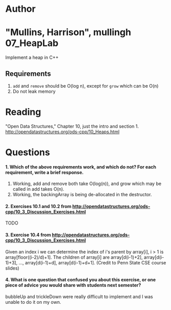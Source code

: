Author
==========
"Mullins, Harrison", mullingh
07_HeapLab
==============

Implement a heap in C++

Requirements
------------

1. `add` and `remove` should be O(log n), except for `grow` which can be O(n)
2. Do not leak memory

Reading
=======
"Open Data Structures," Chapter 10, just the intro and section 1. http://opendatastructures.org/ods-cpp/10_Heaps.html

Questions
=========

#### 1. Which of the above requirements work, and which do not? For each requirement, write a brief response.

1. Working, add and remove both take O(log(n)), and grow which may be called in add takes O(n).
2. Working, the backingArray is being de-allocated in the destructor.

#### 2. Exercises 10.1 and 10.2 from http://opendatastructures.org/ods-cpp/10_3_Discussion_Exercises.html
TODO

#### 3. Exercise 10.4 from http://opendatastructures.org/ods-cpp/10_3_Discussion_Exercises.html
Given an index i we can determine the index of i's parent by array[i], i > 1 is array[floor((i-2)/d)+1]. The children of array[i] are
array[d(i-1)+2], array[d(i-1)+3], …, array[d(i-1)+d], array[d(i-1)+d+1]. (Credit to Penn State CSE course slides)

#### 4. What is one question that confused you about this exercise, or one piece of advice you would share with students next semester?

bubbleUp and trickleDown were really difficult to implement and I was unable to do it on my own.